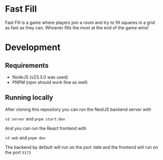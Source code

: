 # Fast Fill

Fast Fill is a game where players join a room and try to fill squares in a grid as fast as they can. Whoever fills the most at the end of the game wins!

# Development

## Requirements

-   NodeJS (v23.3.0 was used)
-   PNPM (npm should work fine as well)

## Running locally

After cloning this repository you can run the NestJS backend server with

`cd server` and `pnpm start:dev`

And you can run the React frontend with

`cd web` and `pnpm dev`

The backend by default will run on the port `3000` and the frontend will run on the port `5173`
